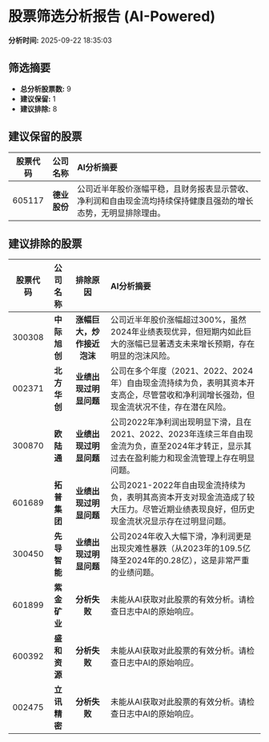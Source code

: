 # 股票筛选分析报告 (AI-Powered)

**分析时间:** 2025-09-22 18:35:03

## 筛选摘要

- **总分析股票数:** 9
- **建议保留:** 1
- **建议排除:** 8

## 建议保留的股票

| 股票代码 | 公司名称 | AI分析摘要 |
|:---:|:---:|:---|
| 605117 | **德业股份** | 公司近半年股价涨幅平稳，且财务报表显示营收、净利润和自由现金流均持续保持健康且强劲的增长态势，无明显排除理由。 |

## 建议排除的股票

| 股票代码 | 公司名称 | 排除原因 | AI分析摘要 |
|:---:|:---:|:---:|:---|
| 300308 | **中际旭创** | **涨幅巨大，炒作接近泡沫** | 公司近半年股价涨幅超过300%，虽然2024年业绩表现优异，但短期内如此巨大的涨幅已显著透支未来增长预期，存在明显的泡沫风险。 |
| 002371 | **北方华创** | **业绩出现过明显问题** | 公司在多个年度（2021、2022、2024年）自由现金流持续为负，表明其资本开支高企，尽管营收和净利润增长强劲，但现金流状况不佳，存在潜在风险。 |
| 300870 | **欧陆通** | **业绩出现过明显问题** | 公司2022年净利润出现明显下滑，且在2021、2022、2023年连续三年自由现金流为负，直至2024年才转正，显示其过去在盈利能力和现金流管理上存在明显问题。 |
| 601689 | **拓普集团** | **业绩出现过明显问题** | 公司2021-2022年自由现金流持续为负，表明其高资本开支对现金流造成了较大压力。尽管近期业绩表现良好，但历史现金流状况显示存在过明显问题。 |
| 300450 | **先导智能** | **业绩出现过明显问题** | 公司2024年收入大幅下滑，净利润更是出现灾难性暴跌（从2023年的109.5亿降至2024年的0.28亿），这是非常严重的业绩问题。 |
| 601899 | **紫金矿业** | **分析失败** | 未能从AI获取对此股票的有效分析。请检查日志中AI的原始响应。 |
| 600392 | **盛和资源** | **分析失败** | 未能从AI获取对此股票的有效分析。请检查日志中AI的原始响应。 |
| 002475 | **立讯精密** | **分析失败** | 未能从AI获取对此股票的有效分析。请检查日志中AI的原始响应。 |
